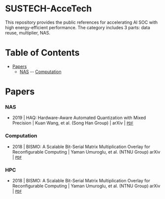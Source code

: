 # SUSTECH-AcceTech
This repository provides the public references for accelerating AI SOC with high energy-efficient performance.
The category includes 3 parts: data reuse, multiplier, NAS.


# Table of Contents
+ [Papers](#papers)
  - [NAS](#nas)
  -- [Computation](#computation)

# Papers
### NAS
+ 2019 | HAQ: Hardware-Aware Automated Quantization with Mixed Precision | Kuan Wang, et al. (Song Han Group) | arXiv | [`PDF`](https://arxiv.org/pdf/1811.08886.pdf)

### Computation
+ 2018 | BISMO: A Scalable Bit-Serial Matrix Multiplication Overlay for Reconfigurable Computing | Yaman Umuroglu, et al. (NTNU Group) arXiv | [`PDF`](https://arxiv.org/pdf/1806.08862.pdf)

### HPC
+ 2018 | BISMO: A Scalable Bit-Serial Matrix Multiplication Overlay for Reconfigurable Computing | Yaman Umuroglu, et al. (NTNU Group) arXiv | [`PDF`](https://arxiv.org/pdf/1806.08862.pdf)


